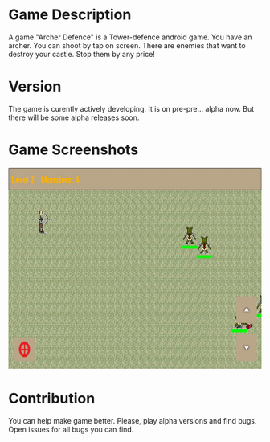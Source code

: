 # Game Description
A game "Archer Defence" is a Tower-defence android game. 
You have an archer. You can shoot by tap on screen. There are enemies that want to destroy your castle. Stop them by any price!

# Version
The game is curently actively developing. It is on pre-pre... alpha now. But there will be some alpha releases soon.

# Game Screenshots 
<img width="640" height="400" src="https://github.com/JorgenPo/ArcherDefence/blob/master/docs/images/main_screen_alpha_0.0.1.jpg" alt="Game Screen" />

# Contribution
You can help make game better. Please, play alpha versions and find bugs. Open issues for all bugs you can find.

